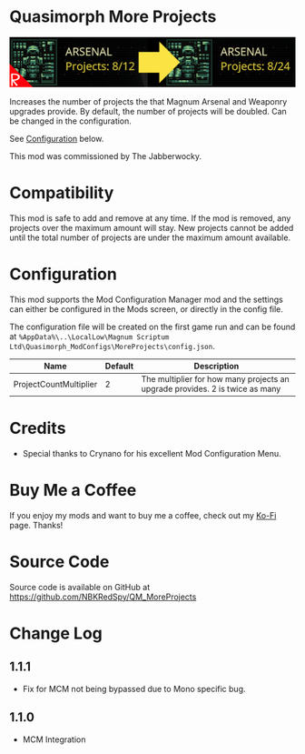 # Quasimorph More Projects

![thumbnail icon](media/thumbnail.png)

Increases the number of projects the that Magnum Arsenal and Weaponry upgrades provide.  By default, the number of projects will be doubled.  Can be changed in the configuration.  

See [Configuration](#configuration) below.

This mod was commissioned by The Jabberwocky.

# Compatibility

This mod is safe to add and remove at any time.  If the mod is removed, any projects over the maximum amount will stay. New projects cannot be added until the total number of projects are under the maximum amount available.

# Configuration
This mod supports the Mod Configuration Manager mod and the settings can either be configured in the Mods screen, or directly in the config file.

The configuration file will be created on the first game run and can be found at `%AppData%\..\LocalLow\Magnum Scriptum Ltd\Quasimorph_ModConfigs\MoreProjects\config.json`.

|Name|Default|Description|
|--|--|--|
|ProjectCountMultiplier|2|The multiplier for how many projects an upgrade provides.  2 is twice as many|

# Credits
* Special thanks to Crynano for his excellent Mod Configuration Menu. 

# Buy Me a Coffee
If you enjoy my mods and want to buy me a coffee, check out my [Ko-Fi](https://ko-fi.com/nbkredspy71915) page.
Thanks!

# Source Code
Source code is available on GitHub at https://github.com/NBKRedSpy/QM_MoreProjects

# Change Log
## 1.1.1
* Fix for MCM not being bypassed due to Mono specific bug.

## 1.1.0
* MCM Integration

